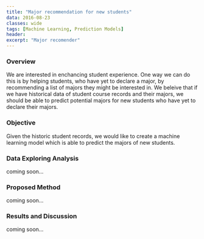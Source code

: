 ```yaml
---
title: "Major recommendation for new students"
data: 2016-08-23
classes: wide
tags: [Machine Learning, Prediction Models]
header:
excerpt: "Major recomender"
---
```

### Overview
We are interested in enchancing student experience.
One way we can do this is by helping students, who have yet to declare a major, by recommending a list of majors they might be interested in.
We beleive that if we have historical data of student course records and their majors, we should be able to predict potential majors for new students who have yet to declare their majors.
### Objective
Given the historic student records, we would like to create a machine learning model which is able to predict the majors of new students.
### Data Exploring Analysis
coming soon...
### Proposed Method
coming soon...
### Results and Discussion
coming soon...
